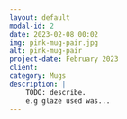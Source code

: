 ```yaml
---
layout: default
modal-id: 2
date: 2023-02-08 00:02
img: pink-mug-pair.jpg
alt: pink-mug-pair
project-date: February 2023
client:
category: Mugs
description: |
    TODO: describe.
    e.g glaze used was...
---
```

